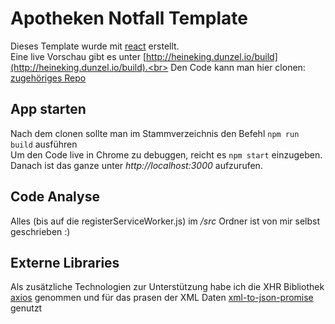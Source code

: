 # Apotheken Notfall Template

Dieses Template wurde mit [react](https://github.com/facebook/react) erstellt. <br>
Eine live Vorschau gibt es unter [http://heineking.dunzel.io/build](http://heineking.dunzel.io/build).<br>
Den Code kann man hier clonen: [zugehöriges Repo](https://github.com/dunzel/heineking_aufgabe/)<br>

## App starten
Nach dem clonen sollte man im Stammverzeichnis den Befehl ``npm run build`` ausführen<br>
Um den Code live in Chrome zu debuggen, reicht es ``npm start`` einzugeben. 
Danach ist das ganze unter _http://localhost:3000_ aufzurufen.

## Code Analyse
Alles (bis auf die registerServiceWorker.js) im */src* Ordner ist von mir selbst geschrieben :)

## Externe Libraries
Als zusätzliche Technologien zur Unterstützung habe ich die XHR Bibliothek [axios](https://www.npmjs.com/package/axios) genommen 
und für das prasen der XML Daten [xml-to-json-promise](https://www.npmjs.com/package/xml-to-json-promise) genutzt
